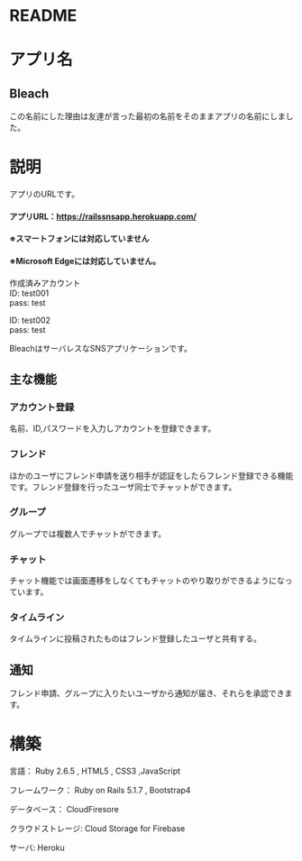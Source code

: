 # README
# アプリ名
## Bleach
この名前にした理由は友達が言った最初の名前をそのままアプリの名前にしました。

# 説明
アプリのURLです。
#### アプリURL：https://railssnsapp.herokuapp.com/
#### ※スマートフォンには対応していません
#### ※Microsoft Edgeには対応していません。
作成済みアカウント  
ID: test001  
pass: test

ID: test002  
pass: test  

BleachはサーバレスなSNSアプリケーションです。
## 主な機能
### アカウント登録
名前、ID,パスワードを入力しアカウントを登録できます。
### フレンド
ほかのユーザにフレンド申請を送り相手が認証をしたらフレンド登録できる機能です。フレンド登録を行ったユーザ同士でチャットができます。
### グループ
グループでは複数人でチャットができます。
### チャット
チャット機能では画面遷移をしなくてもチャットのやり取りができるようになっています。
### タイムライン
タイムラインに投稿されたものはフレンド登録したユーザと共有する。
## 通知
フレンド申請、グループに入りたいユーザから通知が届き、それらを承認できます。

# 構築
言語： Ruby 2.6.5 , HTML5 , CSS3 ,JavaScript 

フレームワーク： Ruby on Rails 5.1.7 , Bootstrap4

データベース： CloudFiresore

クラウドストレージ: Cloud Storage for Firebase

サーバ: Heroku
